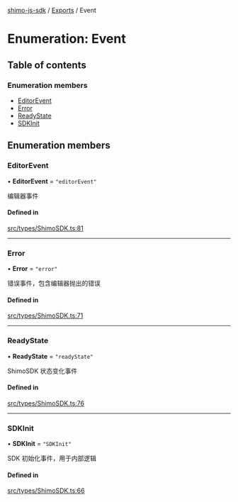 [shimo-js-sdk](../README.md) / [Exports](../modules.md) / Event

# Enumeration: Event

## Table of contents

### Enumeration members

- [EditorEvent](Event.md#editorevent)
- [Error](Event.md#error)
- [ReadyState](Event.md#readystate)
- [SDKInit](Event.md#sdkinit)

## Enumeration members

### EditorEvent

• **EditorEvent** = `"editorEvent"`

编辑器事件

#### Defined in

[src/types/ShimoSDK.ts:81](https://github.com/shimohq/shimo-js-sdk/blob/b1f4ecc/src/types/ShimoSDK.ts#L81)

___

### Error

• **Error** = `"error"`

错误事件，包含编辑器抛出的错误

#### Defined in

[src/types/ShimoSDK.ts:71](https://github.com/shimohq/shimo-js-sdk/blob/b1f4ecc/src/types/ShimoSDK.ts#L71)

___

### ReadyState

• **ReadyState** = `"readyState"`

ShimoSDK 状态变化事件

#### Defined in

[src/types/ShimoSDK.ts:76](https://github.com/shimohq/shimo-js-sdk/blob/b1f4ecc/src/types/ShimoSDK.ts#L76)

___

### SDKInit

• **SDKInit** = `"SDKInit"`

SDK 初始化事件，用于内部逻辑

#### Defined in

[src/types/ShimoSDK.ts:66](https://github.com/shimohq/shimo-js-sdk/blob/b1f4ecc/src/types/ShimoSDK.ts#L66)
